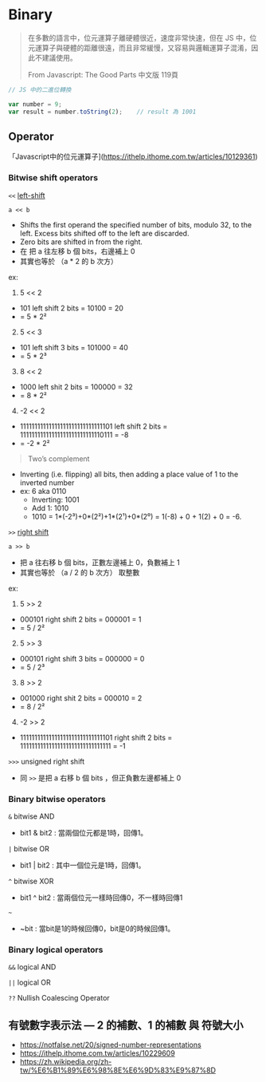 # Binary

>在多數的語言中，位元運算子離硬體很近，速度非常快速，但在 JS 中，位元運算子與硬體的距離很遠，而且非常緩慢，又容易與邏輯運算子混淆，因此不建議使用。
> 
> From Javascript: The Good Parts 中文版 119頁


```js
// JS 中的二進位轉換

var number = 9;
var result = number.toString(2);	// result 為 1001
```

## Operator

「Javascript中的位元運算子](https://ithelp.ithome.com.tw/articles/10129361)

### Bitwise shift operators

`<<` [left-shift](https://developer.mozilla.org/en-US/docs/Web/JavaScript/Reference/Operators/Left_shift)

`a << b`
- Shifts the first operand the specified number of bits, modulo 32, to the left. Excess bits shifted off to the left are discarded.
- Zero bits are shifted in from the right.
- 在 把 a 往左移 b 個 bits，右邊補上 0
- 其實也等於 （a * 2 的 b 次方）

ex:
1. 5 << 2
  - 101 left shift 2 bits = 10100 = 20
  - = 5 * 2²
2. 5 << 3
  - 101 left shift 3 bits = 101000 = 40
  - = 5 * 2³
3. 8 << 2
  - 1000 left shit 2 bits = 100000 = 32
  - = 8 * 2²
4. -2 << 2
  - 11111111111111111111111111111101 left shift 2 bits = 11111111111111111111111111110111 = -8
  - = -2 * 2²

> Two’s complement
- Inverting (i.e. flipping) all bits, then adding a place value of 1 to the inverted number
- ex: 6 aka 0110
  - Inverting: 1001
  - Add 1: 1010
  - 1010 = 1*(-2³)+0*(2²)+1*(2¹)+0*(2⁰) = 1(-8) + 0 + 1(2) + 0 = -6.


`>>` [right shift](https://developer.mozilla.org/en-US/docs/Web/JavaScript/Reference/Operators/Right_shift)

`a >> b`
- 把 a 往右移 b 個 bits，正數左邊補上 0，負數補上 1
- 其實也等於 （a / 2 的 b 次方） 取整數

ex:
1. 5 >> 2
  - 000101 right shift 2 bits = 000001 = 1
  - = 5 / 2²
2. 5 >> 3
  - 000101 right shift 3 bits = 000000 = 0
  - = 5 / 2³
3. 8 >> 2
  - 001000 right shit 2 bits = 000010 = 2
  - = 8 / 2²
4. -2 >> 2
  - 11111111111111111111111111111101 right shift 2 bits = 11111111111111111111111111111111 = -1

`>>>` unsigned right shift
- 同 `>>` 是把 a 右移 b 個 bits ，但正負數左邊都補上 0


### Binary bitwise operators

`&` bitwise AND
- bit1 & bit2 : 當兩個位元都是1時，回傳1。

`|` bitwise OR
- bit1 | bit2 : 其中一個位元是1時，回傳1。

`^` bitwise XOR
- bit1 ^ bit2 : 當兩個位元一樣時回傳0，不一樣時回傳1

`~`
- ~bit : 當bit是1的時候回傳0，bit是0的時候回傳1。


### Binary logical operators

`&&` logical AND

`||` logical OR

`??` Nullish Coalescing Operator

## 有號數字表示法 — 2 的補數、1 的補數 與 符號大小
- https://notfalse.net/20/signed-number-representations
- https://ithelp.ithome.com.tw/articles/10229609
- https://zh.wikipedia.org/zh-tw/%E6%B1%89%E6%98%8E%E6%9D%83%E9%87%8D
